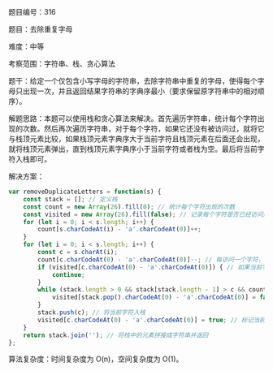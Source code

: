题目编号：316

题目：去除重复字母

难度：中等

考察范围：字符串、栈、贪心算法

题干：给定一个仅包含小写字母的字符串，去除字符串中重复的字母，使得每个字母只出现一次，并且返回结果字符串的字典序最小（要求保留原字符串中的相对顺序）。

解题思路：本题可以使用栈和贪心算法来解决。首先遍历字符串，统计每个字符出现的次数。然后再次遍历字符串，对于每个字符，如果它还没有被访问过，就将它与栈顶元素比较，如果栈顶元素字典序大于当前字符且栈顶元素在后面还会出现，就将栈顶元素弹出，直到栈顶元素字典序小于当前字符或者栈为空。最后将当前字符入栈即可。

解决方案：

```javascript
var removeDuplicateLetters = function(s) {
    const stack = []; // 定义栈
    const count = new Array(26).fill(0); // 统计每个字符出现的次数
    const visited = new Array(26).fill(false); // 记录每个字符是否已经访问过
    for (let i = 0; i < s.length; i++) {
        count[s.charCodeAt(i) - 'a'.charCodeAt(0)]++;
    }
    for (let i = 0; i < s.length; i++) {
        const c = s.charAt(i);
        count[c.charCodeAt(0) - 'a'.charCodeAt(0)]--; // 每访问一个字符，就将它的出现次数减1
        if (visited[c.charCodeAt(0) - 'a'.charCodeAt(0)]) { // 如果当前字符已经访问过，就跳过
            continue;
        }
        while (stack.length > 0 && stack[stack.length - 1] > c && count[stack[stack.length - 1].charCodeAt(0) - 'a'.charCodeAt(0)] > 0) { // 如果栈顶元素字典序大于当前字符且栈顶元素在后面还会出现，就将栈顶元素弹出
            visited[stack.pop().charCodeAt(0) - 'a'.charCodeAt(0)] = false;
        }
        stack.push(c); // 将当前字符入栈
        visited[c.charCodeAt(0) - 'a'.charCodeAt(0)] = true; // 标记当前字符已经访问过
    }
    return stack.join(''); // 将栈中的元素拼接成字符串并返回
};
```

算法复杂度：时间复杂度为 O(n)，空间复杂度为 O(1)。